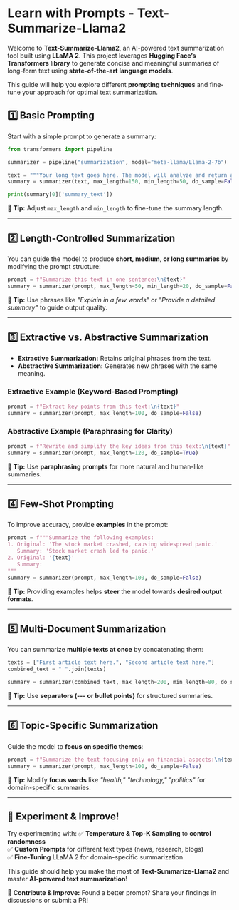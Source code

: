 # Learn with Prompts - Text-Summarize-Llama2

Welcome to **Text-Summarize-Llama2**, an AI-powered text summarization tool built using **LLaMA 2**. This project leverages **Hugging Face’s Transformers library** to generate concise and meaningful summaries of long-form text using **state-of-the-art language models**.

This guide will help you explore different **prompting techniques** and fine-tune your approach for optimal text summarization.

## 1️⃣ Basic Prompting
Start with a simple prompt to generate a summary:

```python
from transformers import pipeline

summarizer = pipeline("summarization", model="meta-llama/Llama-2-7b")

text = """Your long text goes here. The model will analyze and return a concise summary."""
summary = summarizer(text, max_length=150, min_length=50, do_sample=False)

print(summary[0]['summary_text'])
```

🔹 **Tip:** Adjust `max_length` and `min_length` to fine-tune the summary length.

---

## 2️⃣ Length-Controlled Summarization
You can guide the model to produce **short, medium, or long summaries** by modifying the prompt structure:

```python
prompt = f"Summarize this text in one sentence:\n{text}"
summary = summarizer(prompt, max_length=50, min_length=20, do_sample=False)
```

🔹 **Tip:** Use phrases like *"Explain in a few words"* or *"Provide a detailed summary"* to guide output quality.

---

## 3️⃣ Extractive vs. Abstractive Summarization
- **Extractive Summarization:** Retains original phrases from the text.
- **Abstractive Summarization:** Generates new phrases with the same meaning.

### Extractive Example (Keyword-Based Prompting)
```python
prompt = f"Extract key points from this text:\n{text}"
summary = summarizer(prompt, max_length=100, do_sample=False)
```

### Abstractive Example (Paraphrasing for Clarity)
```python
prompt = f"Rewrite and simplify the key ideas from this text:\n{text}"
summary = summarizer(prompt, max_length=120, do_sample=True)
```

🔹 **Tip:** Use **paraphrasing prompts** for more natural and human-like summaries.

---

## 4️⃣ Few-Shot Prompting
To improve accuracy, provide **examples** in the prompt:

```python
prompt = f"""Summarize the following examples:
1. Original: 'The stock market crashed, causing widespread panic.'
   Summary: 'Stock market crash led to panic.'
2. Original: '{text}'
   Summary:
"""
summary = summarizer(prompt, max_length=100, do_sample=False)
```

🔹 **Tip:** Providing examples helps **steer** the model towards **desired output formats**.

---

## 5️⃣ Multi-Document Summarization
You can summarize **multiple texts at once** by concatenating them:

```python
texts = ["First article text here.", "Second article text here."]
combined_text = " ".join(texts)

summary = summarizer(combined_text, max_length=200, min_length=80, do_sample=False)
```

🔹 **Tip:** Use **separators (--- or bullet points)** for structured summaries.

---

## 6️⃣ Topic-Specific Summarization
Guide the model to **focus on specific themes**:

```python
prompt = f"Summarize the text focusing only on financial aspects:\n{text}"
summary = summarizer(prompt, max_length=100, do_sample=False)
```

🔹 **Tip:** Modify **focus words** like *"health," "technology," "politics"* for domain-specific summaries.

---

## 🚀 Experiment & Improve!
Try experimenting with:
✅ **Temperature & Top-K Sampling** to **control randomness**  
✅ **Custom Prompts** for different text types (news, research, blogs)  
✅ **Fine-Tuning** LLaMA 2 for domain-specific summarization  

This guide should help you make the most of **Text-Summarize-Llama2** and master **AI-powered text summarization**!

📌 **Contribute & Improve:** Found a better prompt? Share your findings in discussions or submit a PR!
